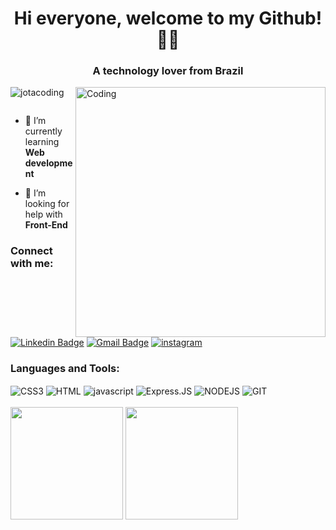 
<h1 align="center">Hi everyone, welcome to my Github! 👨‍💻</h1>
<h3 align="center">A technology lover from Brazil</h3>
<img align="right" alt="Coding" width="400" src="https://images-wixmp-ed30a86b8c4ca887773594c2.wixmp.com/f/3b29b223-1992-414b-849b-4ab6ecea943c/dbg4hlw-0e3b8e83-54fa-4465-9169-3fe49f7e22a9.gif?token=eyJ0eXAiOiJKV1QiLCJhbGciOiJIUzI1NiJ9.eyJzdWIiOiJ1cm46YXBwOjdlMGQxODg5ODIyNjQzNzNhNWYwZDQxNWVhMGQyNmUwIiwiaXNzIjoidXJuOmFwcDo3ZTBkMTg4OTgyMjY0MzczYTVmMGQ0MTVlYTBkMjZlMCIsIm9iaiI6W1t7InBhdGgiOiJcL2ZcLzNiMjliMjIzLTE5OTItNDE0Yi04NDliLTRhYjZlY2VhOTQzY1wvZGJnNGhsdy0wZTNiOGU4My01NGZhLTQ0NjUtOTE2OS0zZmU0OWY3ZTIyYTkuZ2lmIn1dXSwiYXVkIjpbInVybjpzZXJ2aWNlOmZpbGUuZG93bmxvYWQiXX0.uX08WksTmpq2QQ5XH4TZWc9vz-SfDET-uEGh7vr-92I">



<p align="left"> <img src="https://komarev.com/ghpvc/?username=jotacoding&label=Profile%20views&color=0e75b6&style=flat" alt="jotacoding" /> </p>

<p align="left"> <a href="https://twitter.com/" target="blank"><img src="https://img.shields.io/twitter/follow/?logo=twitter&style=for-the-badge" alt="" /></a> </p>

- 🌱 I’m currently learning **Web development**

- 🤝 I’m looking for help with **Front-End**

<h3 align="left">Connect with me:</h3>
<p align="left">

  
[![Linkedin Badge](https://img.shields.io/badge/-João-blue?style=flat-square&logo=Linkedin&logoColor=white&link=https://www.linkedin.com/in/joao-victor-cavalcante-silva/)](https://www.linkedin.com/in/joao-victor-cavalcante-silva/)
[![Gmail Badge](https://img.shields.io/badge/-jvc881@gmail.com-c14438?style=flat-square&logo=Gmail&logoColor=white&link=mailto:jvc881@gmail.com)](mailto:jvc881@gmail.com)
[![instagram](https://img.shields.io/badge/Instagram-E4405F?style=flat-square&logo=instagram&logoColor=white)](https://www.instagram.com/_cavalcante_/)
</p>


<h3 align="left">Languages and Tools:</h3>
<div style="display: inline_block">
  <img align="center" alt="CSS3" src="https://img.shields.io/badge/CSS-239120?&style=for-the-badge&logo=css3&color=190321&logoColor=cyan" />
  <img align="center" alt="HTML" src="https://img.shields.io/badge/html5-%23E34F26.svg?logo=html5&logoColor=white&style=for-the-badge&logo=html5&logoColor=fuchsia&color=190321" />
  <img align="center" alt="javascript" src="https://img.shields.io/badge/JavaScript-323330?style=for-the-badge&logo=javascript&color=190321" />
  <img align="center" alt="Express.JS" src="https://img.shields.io/badge/express.js-%23404d59.svg?style=for-the-badge&logo=express&color=190321&logoColor=%2361DAFB" />
  <img align="center" alt="NODEJS" src="https://img.shields.io/badge/Node.js-43853D?style=for-the-badge&logo=node.js&color=190321&logoColor=green" />
  <img align="center" alt="GIT" src="https://img.shields.io/badge/git-%23F05033.svg?logo=git&logoColor=white&style=for-the-badge" />
  <br></br>

<img height="180em" src="https://github-readme-stats.vercel.app/api?username=jotacoding&show_icons=true&theme=dracula&include_all_commits=true&count_private=true"/>
  <img height="180em" src="https://github-readme-stats.vercel.app/api/top-langs/?username=jotacoding&layout=compact&langs_count=7&theme=dracula"/>
</div>



